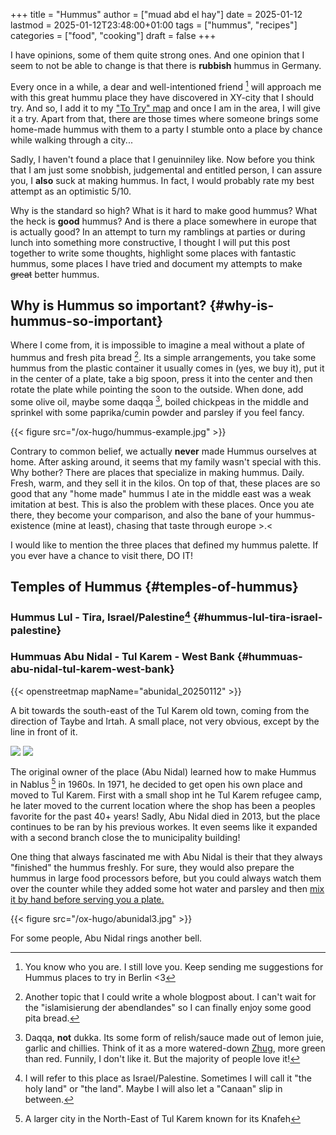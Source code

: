 +++
title = "Hummus"
author = ["muad abd el hay"]
date = 2025-01-12
lastmod = 2025-01-12T23:48:00+01:00
tags = ["hummus", "recipes"]
categories = ["food", "cooking"]
draft = false
+++

I have opinions, some of them quite strong ones. And one opinion that I seem to not be able to change is that there is **rubbish** hummus in Germany.

Every once in a while, a dear and well-intentioned friend&nbsp;[^fn:1] will approach me with this great hummu place they have discovered in XY-city that I should try. And so, I add it to my  ["To Try" map](https://maps.app.goo.gl/snpkXVtkL7U2gJ4Y7) and once I am in the area, I will give it a try. Apart from that, there are those times where someone brings some home-made hummus with them to a party I stumble onto a place by chance while walking through a city...

Sadly, I haven't found a place that I genuinniley like. Now before you think that I am just some snobbish, judgemental and entitled person, I can assure you, I **also** suck at making hummus. In fact, I would probably rate my best attempt as an optimistic 5/10.

Why is the standard so high? What is it hard to make good hummus? What the heck is **good** hummus? And is there a place somewhere in europe that is actually good? In an attempt to turn my ramblings at parties or during lunch into something more constructive, I thought I will put this post together to write some thoughts, highlight some places with fantastic hummus, some places I have tried and document my attempts to make ~~great~~ better hummus.


## Why is Hummus so important? {#why-is-hummus-so-important}

Where I come from, it is impossible to imagine a meal without a plate of hummus and fresh pita bread&nbsp;[^fn:2]. Its a simple arrangements, you take some hummus from the plastic container it usually comes in (yes, we buy it), put it in the center of a plate, take a big spoon, press it into the center and then rotate the plate while pointing the soon to the outside. When done, add some olive oil, maybe some daqqa&nbsp;[^fn:3], boiled chickpeas in the middle and sprinkel with some paprika/cumin powder and parsley if you feel fancy.

{{< figure src="/ox-hugo/hummus-example.jpg" >}}

Contrary to common belief, we actually **never** made Hummus ourselves at home. After asking around, it seems that my family wasn't special with this. Why bother? There are places that specialize in making hummus. Daily. Fresh, warm, and they sell it in the kilos. On top of that, these places are so good that any "home made" hummus I ate in the middle east was a weak imitation at best. This is also the problem with these places. Once you ate there, they become your comparison, and also the bane of your hummus-existence (mine at least), chasing that taste through europe &gt;.&lt;

I would like to mention the three places that defined my hummus palette. If you ever have a chance to visit there, DO IT!


## Temples of Hummus {#temples-of-hummus}


### Hummus Lul - Tira, Israel/Palestine[^fn:4] {#hummus-lul-tira-israel-palestine}


### Hummuas Abu Nidal - Tul Karem - West Bank {#hummuas-abu-nidal-tul-karem-west-bank}

{{< openstreetmap mapName="abunidal_20250112" >}}

A bit towards the south-east of the Tul Karem old town, coming from the direction of Taybe and Irtah. A small place, not very obvious, except by the line in front of it.

![](/ox-hugo/abunidal-empty.png)
![](/ox-hugo/abunidal-full.png)

The original owner of the place (Abu Nidal) learned how to make Hummus in Nablus&nbsp;[^fn:5] in 1960s. In 1971, he decided to get open his own place and moved to Tul Karem. First with a small shop int he Tul Karem refugee camp, he later moved to the current location where the shop has been a peoples favorite for the past 40+ years! Sadly, Abu Nidal died in 2013, but the place continues to be ran by his previous workes. It even seems like it expanded with a second branch close the to municipality building!

One thing that always fascinated me with Abu Nidal is their that they always "finished" the hummus freshly. For sure, they would also prepare the hummus in large food processors before, but you could always watch them over the counter while they added some hot water and parsley and then [mix it by hand before serving you a plate.](https://www.facebook.com/watch/?v=165894328970621)

{{< figure src="/ox-hugo/abunidal3.jpg" >}}

For some people, Abu Nidal rings another bell.

[^fn:1]: You know who you are. I still love you. Keep sending me suggestions for Hummus places to try in Berlin &lt;3
[^fn:2]: Another topic that I could write a whole blogpost about. I can't wait for the "islamisierung der abendlandes" so I can finally enjoy some good pita bread.
[^fn:3]: Daqqa, **not** dukka. Its some form of relish/sauce made out of lemon juie, garlic and chillies. Think of it as a more watered-down [Zhug](https://de.wikipedia.org/wiki/S-chug_(Sauce)), more green than red. Funnily, I don't like it. But the majority of people love it!
[^fn:4]: I will refer to this place as Israel/Palestine. Sometimes I will call it "the holy land" or "the land". Maybe I will also let a "Canaan" slip in between.
[^fn:5]: A larger city in the North-East of Tul Karem known for its Knafeh
